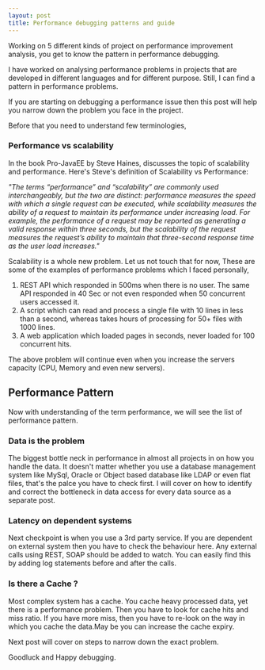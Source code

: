 ```yaml
---
layout: post
title: Performance debugging patterns and guide
---
```


Working on 5 different kinds of project on performance improvement analysis, you get to know the pattern in performance debugging.

I have worked on analysing performance problems in projects that are developed in different languages and for different purpose. 
Still, I can find a pattern in performance problems.

If you are starting on debugging a performance issue then this post will help you narrow down the problem you face in the project. 

Before that you need to understand few terminologies,
  
<h3>Performance vs scalability</h3>
   
   In the book Pro-JavaEE by Steve Haines, discusses the topic of scalability and performance. 
   Here's Steve's definition of Scalability vs Performance:
   
  <i> "The terms “performance” and “scalability” are commonly used interchangeably, 
  but the two are distinct: performance measures the speed with which a single request can be executed, 
  while scalability measures the ability of a request to maintain its performance under increasing load. 
  For example, the performance of a request may be reported as generating a valid response within three seconds, 
  but the scalability of the request measures the request’s ability to maintain that three-second response time as the user load increases."</i>
  
  Scalability is a whole new problem. Let us not touch that for now, These are some of the examples of performance problems which I faced personally,
  
   1. REST API which responded in 500ms when there is no user. The same API responded in 40 Sec or not even responded when 50 concurrent users accessed it.
   2. A script which can read and process a single file with 10 lines in less than a second, whereas takes hours of processing for 50+ files 
      with 1000 lines.
   3. A web application which loaded pages in seconds, never loaded for 100 concurrent hits.
   
   The above problem will continue even when you increase the servers capacity (CPU, Memory and even new servers).
  
<h2> Performance Pattern </h2>

Now with understanding of the term performance, we will see the list of performance pattern.

<h3>Data is the problem</h3>

The biggest bottle neck in performance in almost all projects in on how you handle the data.
It doesn't matter whether you use a database management system like MySql, Oracle or Object based database like LDAP or even flat files, that's the palce you have to check first.
I will cover on how to identify and correct the bottleneck in data access for every data source as a separate post.

<h3> Latency on dependent systems </h3>

Next checkpoint is when you use a 3rd party service. If you are dependent on external system then you have to check the behaviour here. 
Any external calls using REST, SOAP should be added to watch. You can easily find this by adding log statements before and after the calls.

<h3> Is there a Cache ? </h3>

Most complex system has a cache. You cache heavy processed data, yet there is a performance problem. Then you have to look for cache hits and miss ratio.
If you have more miss, then you have to re-look on the way in which you cache the data.May be you can increase the cache expiry.


Next post will cover on steps to narrow down the exact problem.

Goodluck and Happy debugging.

